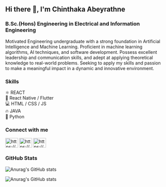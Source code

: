 ## Hi there 👋, I'm Chinthaka Abeyrathne
### B.Sc.(Hons) Engineering in Electrical and Information Engineering

Motivated Engineering undergraduate with a strong foundation in Artificial Intelligence and Machine Learning. Proficient in machine learning algorithms, AI techniques, and software development. Possess excellent leadership and communication skills, and adept at applying theoretical knowledge to real-world problems. Seeking to apply my skills and passion to make a meaningful impact in a dynamic and innovative environment.

### Skills
⚛️ REACT  
📱 React Native /  Flutter  
💻 HTML / CSS / JS  
🔥 JAVA  
🐍 Python  

<h3 align="left">Connect with me</h3>
<p align="left">
<a href="https://linkedin.com/in/https://www.linkedin.com/in/chinthaka-abeyrathne-5722921b7/" target="blank"><img align="center" src="https://raw.githubusercontent.com/rahuldkjain/github-profile-readme-generator/master/src/images/icons/Social/linked-in-alt.svg" alt="https://www.linkedin.com/in/chinthaka-abeyrathne-5722921b7/" height="30" width="40" /></a>
  <a href="https://instagram.com/https://www.instagram.com/___chinthaka99___/?next=%2f" target="blank"><img align="center" src="https://raw.githubusercontent.com/rahuldkjain/github-profile-readme-generator/master/src/images/icons/Social/instagram.svg" alt="https://www.instagram.com/___chinthaka99___/?next=%2f" height="30" width="40" /></a>
<a href="https://fb.com/https://www.facebook.com/chinthi99" target="blank"><img align="center" src="https://raw.githubusercontent.com/rahuldkjain/github-profile-readme-generator/master/src/images/icons/Social/facebook.svg" alt="https://www.facebook.com/chinthi99" height="30" width="40" /></a>


### GitHub Stats

![Anurag's GitHub stats](https://github-readme-stats.vercel.app/api?username=chinthaka99&show_icons=true&theme=dark)

![Anurag's GitHub stats](https://github-readme-stats.vercel.app/api?username=chinthaka99&show=reviews,discussions_started,discussions_answered,prs_merged,prs_merged_percentage&icons=true&theme=dark)









